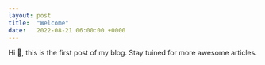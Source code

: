 ```yaml
---
layout: post
title:  "Welcome"
date:   2022-08-21 06:00:00 +0000
---
```


Hi 👋, this is the first post of my blog. Stay tuined for more awesome articles.